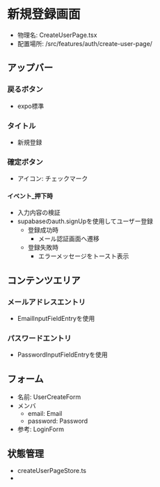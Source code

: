 # 新規登録画面

- 物理名: CreateUserPage.tsx
- 配置場所: /src/features/auth/create-user-page/

## アップバー
### 戻るボタン
- expo標準


### タイトル
- 新規登録

### 確定ボタン
- アイコン: チェックマーク

#### イベント_押下時
- 入力内容の検証
- supabaseのauth.signUpを使用してユーザー登録
  - 登録成功時
    - メール認証画面へ遷移
  - 登録失敗時
    - エラーメッセージをトースト表示

## コンテンツエリア
### メールアドレスエントリ
- EmailInputFieldEntryを使用

### パスワードエントリ
- PasswordInputFieldEntryを使用



## フォーム
- 名前: UserCreateForm
- メンバ
  - email: Email
  - password: Password
- 参考: LoginForm

## 状態管理
- createUserPageStore.ts
- 
